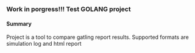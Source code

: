 ### Work in porgress!!! Test GOLANG project

#### Summary

Project is a tool to compare gatling report results. Supported formats are simulation log and html report